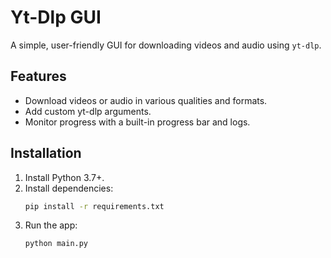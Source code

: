 # Yt-Dlp GUI

A simple, user-friendly GUI for downloading videos and audio using `yt-dlp`. 

## Features

- Download videos or audio in various qualities and formats.
- Add custom yt-dlp arguments.
- Monitor progress with a built-in progress bar and logs.

## Installation

1. Install Python 3.7+.
2. Install dependencies:
   ```bash
   pip install -r requirements.txt
   ```
3. Run the app:
   ```bash
   python main.py
   ```